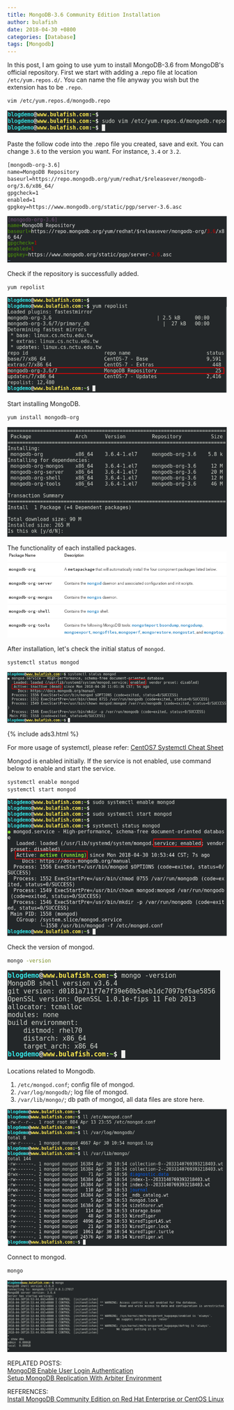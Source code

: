 ```yaml
---
title: MongoDB-3.6 Community Edition Installation
author: bulafish
date: 2018-04-30 +0800
categories: [Database]
tags: [Mongodb]
---
```


In this post, I am going to use yum to install MongoDB-3.6 from MongoDB's official repository.  First we start with adding a .repo file at location `/etc/yum.repos.d/`.  You can name the file anyway you wish but the extension has to be `.repo`.
```bash
vim /etc/yum.repos.d/mongodb.repo
```
![mongodb installation](/assets/img/2018043002.png)

Paste the follow code into the .repo file you created, save and exit. You can change `3.6` to the version you want.  For instance, `3.4` or `3.2`.
```
[mongodb-org-3.6]
name=MongoDB Repository
baseurl=https://repo.mongodb.org/yum/redhat/$releasever/mongodb-org/3.6/x86_64/
gpgcheck=1
enabled=1
gpgkey=https://www.mongodb.org/static/pgp/server-3.6.asc
```
![mongodb installation](/assets/img/2018043001.png)

Check if the repository is successfully added.
```bash
yum repolist
```
![mongodb installation](/assets/img/2018043003.png)

Start installing MongoDB.
```bash
yum install mongodb-org
```
![mongodb installation](/assets/img/2018043004.png)

The functionality of each installed packages.
<br>![mongodb installation](/assets/img/2018043011.png)

After installation, let's check the initial status of `mongod`.
```bash
systemctl status mongod
```
![mongodb installation](/assets/img/2018043010.png)

{% include ads3.html %}

For more usage of systemctl, please refer: [CentOS7 Systemctl Cheat Sheet](https://www.bulafish.com/centos/2018/04/27/centos7-systemctl-cheat-sheet/)

Mongod is enabled initially.  If the service is not enabled, use command below to enable and start the service.
```bash
systemctl enable mongod
systemctl start mongod
```
![mongodb installation](/assets/img/2018043006.png)

Check the version of mongod.
```bash
mongo -version
```
![mongodb installation](/assets/img/2018043009.png)

Locations related to Mongodb.
1. `/etc/mongod.conf`; config file of mongod.
2. `/var/log/mongodb/`; log file of mongod.
3. `/var/lib/mongo/`; db path of mongod, all data files are store here.

![mongodb installation](/assets/img/2018043008.png)

Connect to mongod.
```bash
mongo
```
![mongodb installation](/assets/img/2018043007.png)

REPLATED POSTS:  
[MongoDB Enable User Login Authentication](https://www.bulafish.com/db/2018/04/30/mongodb-enable-authentication/)  
[Setup MongoDB Replication With Arbiter Environment](https://www.bulafish.com/db/2018/04/30/setup-mongodb-replication-with-arbiter-environment/)

REFERENCES:
<br>[
Install MongoDB Community Edition on Red Hat Enterprise or CentOS Linux](https://docs.mongodb.com/manual/tutorial/install-mongodb-on-red-hat/#run-mongodb-community-edition)
